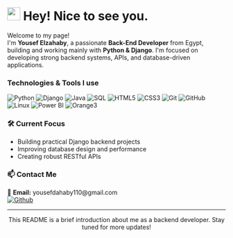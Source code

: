 <h1><img src="https://emojis.slackmojis.com/emojis/images/1531849430/4246/blob-sunglasses.gif?1531849430" width="30"/> Hey! Nice to see you.</h1>

<p>Welcome to my page! <br/> I'm <b>Yousef Elzahaby</b>, a passionate <b>Back-End Developer</b> from Egypt, building and working mainly with <b>Python & Django</b>. I'm focused on developing strong backend systems, APIs, and database-driven applications.</p>

<h3>Technologies & Tools I use</h3>
<p>
  <img alt="Python" src="https://img.shields.io/badge/-Python-3776AB?style=flat-square&logo=python&logoColor=white" />
  <img alt="Django" src="https://img.shields.io/badge/-Django-092E20?style=flat-square&logo=django&logoColor=white" />
  <img alt="Java" src="https://img.shields.io/badge/-Java-007396?style=flat-square&logo=java&logoColor=white" />
  <img alt="SQL" src="https://img.shields.io/badge/-SQL-4479A1?style=flat-square&logo=mysql&logoColor=white" />
  <img alt="HTML5" src="https://img.shields.io/badge/-HTML5-E34F26?style=flat-square&logo=html5&logoColor=white" />
  <img alt="CSS3" src="https://img.shields.io/badge/-CSS3-1572B6?style=flat-square&logo=css3&logoColor=white" />
  <img alt="Git" src="https://img.shields.io/badge/-Git-F05032?style=flat-square&logo=git&logoColor=white" />
  <img alt="GitHub" src="https://img.shields.io/badge/-GitHub-181717?style=flat-square&logo=github&logoColor=white" />
  <img alt="Linux" src="https://img.shields.io/badge/-Linux-FCC624?style=flat-square&logo=linux&logoColor=black" />
  <img alt="Power BI" src="https://img.shields.io/badge/-Power%20BI-F2C811?style=flat-square&logo=power-bi&logoColor=black" />
  <img alt="Orange3" src="https://img.shields.io/badge/-Orange3-FFA500?style=flat-square&logo=orange&logoColor=white" />
</p>

<h3>🛠 Current Focus</h3>
<ul>
  <li>Building practical Django backend projects</li>
  <li>Improving database design and performance</li>
  <li>Creating robust RESTful APIs</li>
</ul>

<h3>📫 Contact Me</h3>
<p>
  📧 <b>Email:</b> yousefdahaby110@gmail.com <br/>
  <a href="https://github.com/yousef"><img alt="Github" src="https://img.shields.io/badge/GitHub-%2312100E.svg?&style=for-the-badge&logo=Github&logoColor=white" /></a>
</p>

<hr/>
<p align="center">This README is a brief introduction about me as a backend developer. Stay tuned for more updates!</p>
